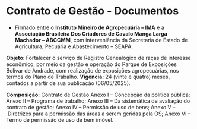 # Contrato de Gestão - Documentos

- Firmado entre o **Instituto Mineiro de Agropecuária – IMA** e a **Associação Brasileira Dos Criadores de Cavalo Manga Larga Machador – ABCCMM**, com interveniência da Secretaria de Estado de Agricultura, Pecuária e Abastecimento – SEAPA.

**Objeto**: Fortalecer o serviço de Registro Genealógico de raças de interesse econômico, por meio da gestão e operação do Parque de Exposições Bolívar de Andrade, com realização de exposições agropecuárias, nos termos do Plano de Trabalho.
**Vigência:** 24 (vinte e quatro) meses, contados a partir de sua publicação (06/05/2025).

**Composição:**
Contrato de Gestão
Anexo I – Concepção da política pública;
Anexo II – Programa de trabalho;
Anexo III – Da sistemática de avaliação do contrato de gestão;
Anexo IV – Permissão de uso de bens;
Anexo V – Diretrizes para a permissão das áreas a serem geridas pela OS;
Anexo VI – Termo de permissão de uso de bem imóvel.
